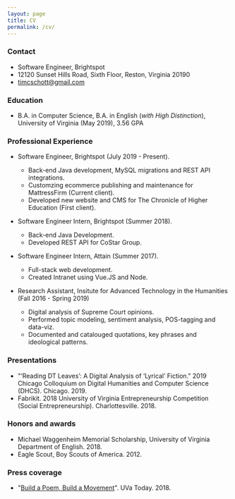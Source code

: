 ```yaml
---
layout: page
title: CV
permalink: /cv/
---
```


### Contact

*   Software Engineer, Brightspot
*   12120 Sunset Hills Road, Sixth Floor, Reston, Virginia 20190
*   timcschott@gmail.com

### Education

*	B.A. in Computer Science, B.A. in English  (*with High Distinction*), University of Virginia (May 2019), 3.56 GPA

### Professional Experience

*	Software Engineer, Brightspot (July 2019 - Present).
	*	Back-end Java development, MySQL migrations and REST API integrations.
	*	Customzing ecommerce publishing and maintenance for MattressFirm (Current client).
	*	Developed new website and CMS for The Chronicle of Higher Education (First client).

*	Software Engineer Intern, Brightspot (Summer 2018).
	*	Back-end Java Development.
	*	Developed REST API for CoStar Group.

*	Software Engineer Intern, Attain (Summer 2017).
	*	Full-stack web development.
	*	Created Intranet using Vue.JS and Node.

*	Research Assistant, Insitute for Advanced Technology in the Humanities (Fall 2016 - Spring 2019)
	*	Digital analysis of Supreme Court opinions.
	*	Performed topic modeling, sentiment analysis, POS-tagging and data-viz.
	*	Documented and catalouged quotations, key phrases and ideological patterns.

### Presentations

*   "‘Reading DT Leaves’: A Digital Analysis of ‘Lyrical’ Fiction." 2019 Chicago Colloquium on Digital Humanities and Computer Science (DHCS). Chicago. 2019.
*	Fabrikit. 2018 University of Virginia Entrepreneurship Competition (Social Entrepreneurship). Charlottesville. 2018.

### Honors and awards

*   Michael Waggenheim Memorial Scholarship, University of Virginia Department of English. 2018.
*	Eagle Scout, Boy Scouts of America. 2012. 

### Press coverage
*	"[Build a Poem, Build a Movement](https://news.virginia.edu/content/build-poem-build-movement-its-all-part-humanities-week?utm_source=DailyReport&utm_medium=email&utm_campaign=news)". UVa Today. 2018.